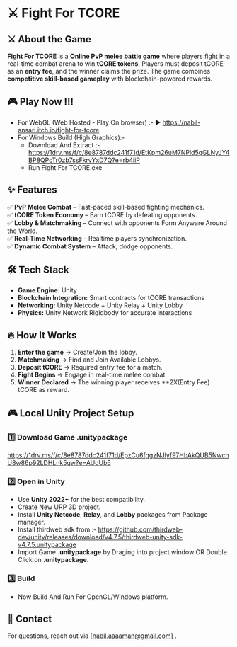 
# ⚔️ Fight For TCORE  

## ⚔️ About the Game  
**Fight For TCORE** is a **Online PvP melee battle game** where players fight in a real-time combat arena to win **tCORE tokens**. Players must deposit tCORE as an **entry fee**, and the winner claims the prize. The game combines **competitive skill-based gameplay** with blockchain-powered rewards.  

## 🎮 Play Now !!!
- For WebGL (Web Hosted - Play On browser) :- ▶️ https://nabil-ansari.itch.io/fight-for-tcore  
- For Windows Build (High Graphics):-
    -  Download And Extract :- https://1drv.ms/f/c/8e8787ddc241f71d/EtKpm26uM7NPld5qGLNyJY4BP8QPcTr0zb7ssFkrvYxD7Q?e=rb4iiP
    - Run Fight For TCORE.exe

## ✨ Features  
✅ **PvP Melee Combat** – Fast-paced skill-based fighting mechanics.  
✅ **tCORE Token Economy** – Earn tCORE by defeating opponents.  
✅ **Lobby & Matchmaking** – Connect with opponents Form Anyware Around the World.  
✅ **Real-Time Networking** – Realtime players synchronization.  
✅ **Dynamic Combat System** – Attack, dodge opponents.  

## 🛠️ Tech Stack  
- **Game Engine:** Unity  
- **Blockchain Integration:** Smart contracts for tCORE transactions  
- **Networking:** Unity Netcode + Unity Relay + Unity Lobby  
- **Physics:** Unity Network Rigidbody for accurate interactions  

## 🔥 How It Works  
1. **Enter the game** → Create/Join the lobby.  
2. **Matchmaking** → Find and Join Available Lobbys. 
3. **Deposit tCORE** → Required entry fee for a match.  
4. **Fight Begins** → Engage in real-time melee combat.  
5. **Winner Declared** → The winning player receives **2X(Entry Fee) tCORE as reward.    

## 🎮 Local Unity Project Setup  

### 1️⃣ Download Game .unitypackage   

https://1drv.ms/f/c/8e8787ddc241f71d/EpzCu6fggzNJlyf97HbAkQUB5NwchU8w86p92LDHLnk5qw?e=AUdUb5


### 2️⃣ Open in Unity  
- Use **Unity 2022+** for the best compatibility.
- Create New URP 3D project.  
- Install **Unity Netcode**, **Relay**, and **Lobby** packages from Package manager.
- Install thirdweb sdk from :- https://github.com/thirdweb-dev/unity/releases/download/v4.7.5/thirdweb-unity-sdk-v4.7.5.unitypackage   
- Import Game **.unitypackage** by Draging into project window OR Double Click on **.unitypackage**. 

### 3️⃣ Build  
- Now Build And Run For OpenGL/Windows platform.  


## 📩 Contact  
For questions, reach out via [nabil.aaaaman@gmail.com] .  

